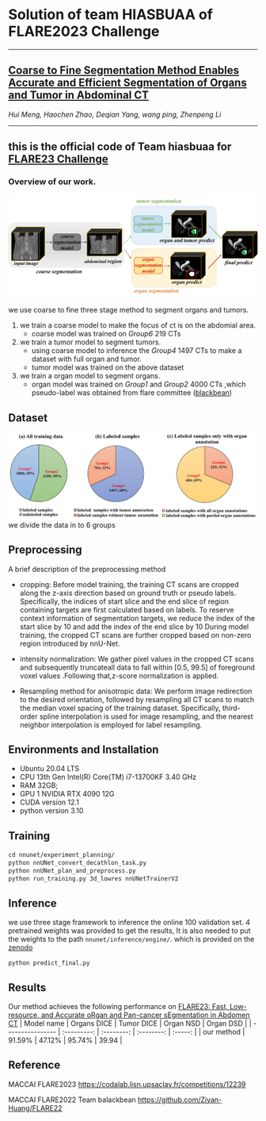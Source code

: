 #  Solution of team HIASBUAA of FLARE2023 Challenge
---

## [Coarse to Fine Segmentation Method Enables Accurate and Efficient Segmentation of Organs and Tumor in Abdominal CT](https://openreview.net/forum?id=MnPJnCPyKY&referrer=%5BAuthor%20Console%5D(%2Fgroup%3Fid%3DMICCAI.org%2F2023%2FFLARE%2FAuthors%23your-submissions))

*Hui Meng, Haochen Zhao, Deqian Yang, wang ping, Zhenpeng Li*

---
## this is the official code of Team hiasbuaa for [FLARE23 Challenge](https://codalab.lisn.upsaclay.fr/competitions/12239)


### Overview of our work.

![image](https://github.com/zhuji423/MICCAI2023_Flare2023/blob/main/images/architecture.jpg?raw=true)

we use coarse to fine three stage method to segment organs and tumors. 
1. we train a coarse model to make the focus of ct  is on the abdomial area.
    - coarse model was trained on *Group6* 219 CTs
2. we train a tumor model to segment tumors.
    - using coarse model to inference the *Group4* 1497 CTs to make a dataset with full organ and tumor.
    - tumor model was trained on the above dataset
3. we train a organ model to segment organs.
    - organ model was trained on *Group1* and *Group2* 4000 CTs ,which pseudo-label was obtained from flare committee ([blackbean](https://drive.google.com/drive/folders/1sQ89xJsTeplXF6FFVwT7E5p8w0FUiyeP?usp=sharing))


## Dataset 
![datagroup](https://github.com/zhuji423/MICCAI2023_Flare2023/blob/main/images/datagroup.jpg?raw=true)
we divide the data in to 6 groups

## Preprocessing
A brief description of the preprocessing method

- cropping: Before model training, the training CT scans are cropped along the z-axis direction based on ground truth or pseudo labels. Specifically, the indices of start slice and the end slice of region containing targets are first calculated based on labels. To reserve context information of segmentation targets, we reduce the index of the start slice by 10 and add the index of the end slice by 10 During model training, the cropped CT scans are further cropped based on non-zero region introduced by nnU-Net.

- intensity normalization: We gather pixel values in the cropped CT scans and subsequently truncateall data to fall within [0.5, 99.5] of foreground voxel values .Following that,z-score normalization is applied.

- Resampling method for anisotropic data: We perform image redirection to the desired orientation, followed by resampling all CT scans to match the median voxel spacing of the training dataset. Specifically, third-order spline interpolation is used for image resampling, and the nearest neighbor interpolation is employed for label resampling.

## Environments and Installation
- Ubuntu 20.04 LTS
- CPU 13th Gen Intel(R) Core(TM) i7-13700KF 3.40 GHz
- RAM 32GB;
- GPU 1 NVIDIA RTX 4090 12G
- CUDA version 12.1
- python version 3.10


## Training

```
cd nnunet/experiment_planning/
python nnUNet_convert_decathlon_task.py
python nnUNet_plan_and_preprocess.py
python run_training.py 3d_lowres nnUNetTrainerV2
```

## Inference
we use three stage framework to inference the online 100 validation set.  4 pretrained weights was provided to get the results, It is also needed to put the weights to the path `nnunet/inference/engine/`. which is provided on the [zenodo](https://zenodo.org/record/8372563)

```
python predict_final.py
```

## Results

Our method achieves the following performance on [FLARE23: Fast, Low-resource, and Accurate oRgan and Pan-cancer sEgmentation in Abdomen CT](https://codalab.lisn.upsaclay.fr/competitions/12239#learn_the_details-overview)
| Model name       | Organs DICE | Tumor DICE |  Organ NSD  | Organ DSD |
| ---------------- | :---------: | :--------: | :--------: | :-----: |
| our method |   91.59%    |   47.12%   |   95.74%   |  39.94 |

## Reference

MACCAI FLARE2023 https://codalab.lisn.upsaclay.fr/competitions/12239

MACCAI FLARE2022 Team balackbean https://github.com/Ziyan-Huang/FLARE22



